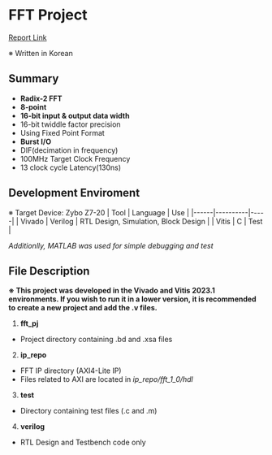 # FFT Project
[Report Link](https://1drv.ms/b/s!AoW7lidA8JGFk0vTEJOxraDXmEUK?e=ZGnC8p)

※ Written in Korean

## Summary
- **Radix-2 FFT**
- **8-point**
- **16-bit input & output data width**
- 16-bit twiddle factor precision
- Using Fixed Point Format
- **Burst I/O**
- DIF(decimation in frequency)
- 100MHz Target Clock Frequency
- 13 clock cycle Latency(130ns)

## Development Enviroment
※ Target Device: Zybo Z7-20
| Tool | Language | Use |
|------|----------|-----|
| Vivado | Verilog | RTL Design, Simulation, Block Design |
| Vitis | C | Test |

*Additionlly, MATLAB was used for simple debugging and test*

## File Description
**※ This project was developed in the Vivado and Vitis 2023.1 environments. If you wish to run it in a lower version, it is recommended to create a new project and add the .v files.**
1. **fft_pj**
- Project directory containing .bd and .xsa files
2. **ip_repo**
- FFT IP directory (AXI4-Lite IP)
- Files related to AXI are located in *ip_repo/fft_1_0/hdl*
3. **test**
- Directory containing test files (.c and .m)
4. **verilog**
- RTL Design and Testbench code only
